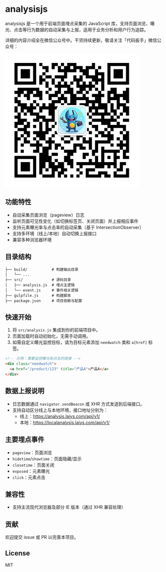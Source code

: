 # analysisjs

analysisjs 是一个用于前端页面埋点采集的 JavaScript 库，支持页面浏览、曝光、点击等行为数据的自动采集与上报，适用于业务分析和用户行为追踪。

详细的内容介绍全在微信公众号中。干货持续更新，敬请关注「代码扳手」微信公众号：

![wx.jpg](wx.jpg)

## 功能特性
- 自动采集页面浏览（pageview）日志
- 监听页面可见性变化（如切换标签页、关闭页面）并上报相应事件
- 支持元素曝光率与点击率的自动采集（基于 IntersectionObserver）
- 支持多环境（线上/本地）自动切换上报接口
- 兼容多种浏览器环境

## 目录结构
```
├── build/           # 构建输出目录
│   └── ...
├── src/             # 源码目录
│   ├── analysis.js  # 埋点主逻辑
│   └── event.js     # 事件相关逻辑
├── gulpfile.js      # 构建脚本
├── package.json     # 项目依赖与配置
```

## 快速开始
1. 将 `src/analysis.js` 集成到你的前端项目中。
2. 页面加载时自动初始化，无需手动调用。
3. 如需自定义曝光监控目标，请为目标元素添加 `needwatch` 类和 `a[href]` 标签。

```html
<!-- 示例：需要监控曝光和点击的链接 -->
<div class="needwatch">
  <a href="/product/123" title="产品A">产品A</a>
</div>
```

## 数据上报说明
- 日志数据通过 `navigator.sendBeacon` 或 XHR 方式发送到后端接口。
- 支持自动区分线上与本地环境，接口地址分别为：
  - 线上：https://analysis.laiys.com/api/v1/
  - 本地：https://localanalysis.laiys.com/api/v1/

## 主要埋点事件
- `pageview`：页面浏览
- `hidetime`/`showtime`：页面隐藏/显示
- `closetime`：页面关闭
- `exposed`：元素曝光
- `click`：元素点击

## 兼容性
- 支持主流现代浏览器及部分 IE 版本（通过 XHR 兼容处理）

## 贡献
欢迎提交 issue 或 PR 以完善本项目。

## License
MIT
